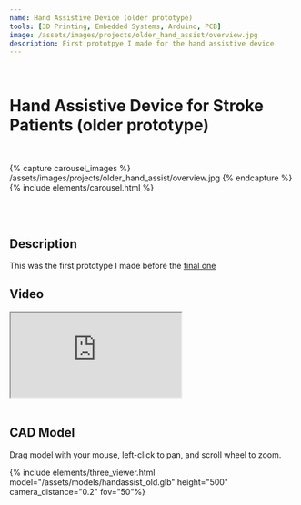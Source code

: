 ```yaml
---
name: Hand Assistive Device (older prototype)
tools: [3D Printing, Embedded Systems, Arduino, PCB]
image: /assets/images/projects/older_hand_assist/overview.jpg
description: First prototpye I made for the hand assistive device
---
```


<br>

# **Hand Assistive Device for Stroke Patients (older prototype)**

<br>

{% capture carousel_images %}
/assets/images/projects/older_hand_assist/overview.jpg
{% endcapture %}
{% include elements/carousel.html %}

<br>
<br>

## Description

This was the first prototype I made before the [final one](/projects/02-hand-assist) 



## Video

<div class="embed-responsive embed-responsive-16by9">
  <iframe class="embed-responsive-item" src="https://www.youtube.com/embed/MhvYx-hGlrs" allowfullscreen></iframe>
</div>
<br>


## CAD Model
Drag model with your mouse, left-click to pan, and scroll wheel to zoom.
<br>

{% include elements/three_viewer.html model="/assets/models/handassist_old.glb" height="500" camera_distance="0.2" fov="50"%}

<br>